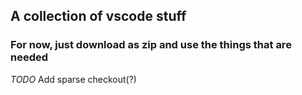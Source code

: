 <h2>A collection of vscode stuff</h3>
<h3>For now, just download as zip and use the things that are needed</h3>

<p><em>TODO</em> Add sparse checkout(?)</p>
